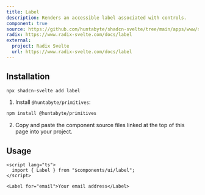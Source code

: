 ```yaml
---
title: Label
description: Renders an accessible label associated with controls.
component: true
source: https://github.com/huntabyte/shadcn-svelte/tree/main/apps/www/src/lib/components/ui/label
radix: https://www.radix-svelte.com/docs/label
external:
  project: Radix Svelte
  url: https://www.radix-svelte.com/docs/label
---
```


<script>
  import { ComponentExample, ManualInstall } from '$lib/components/docs';
  import { LabelDemo } from '@/registry/default/example'
</script>

<ComponentExample src="src/lib/registry/default/example/label/LabelDemo.svelte">

<div slot="example">
<LabelDemo />
</div>

</ComponentExample>

## Installation

```bash
npx shadcn-svelte add label
```

<ManualInstall>

1. Install `@huntabyte/primitives`:

```bash
npm install @huntabyte/primitives
```

2. Copy and paste the component source files linked at the top of this page into your project.

</ManualInstall>

## Usage

```svelte
<script lang="ts">
  import { Label } from "$components/ui/label";
</script>

<Label for="email">Your email address</Label>
```
